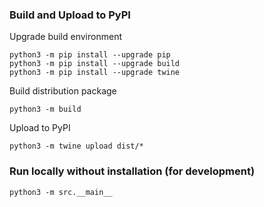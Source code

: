 ### Build and Upload to PyPI

Upgrade build environment
```
python3 -m pip install --upgrade pip
python3 -m pip install --upgrade build
python3 -m pip install --upgrade twine
```

Build distribution package
```
python3 -m build
```

Upload to PyPI
```
python3 -m twine upload dist/*
```

### Run locally without installation (for development)
```
python3 -m src.__main__
```